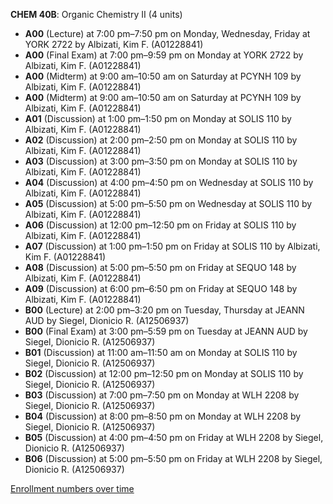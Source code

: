 **CHEM 40B**: Organic Chemistry II (4 units)

- **A00** (Lecture) at 7:00 pm–7:50 pm on Monday, Wednesday, Friday at YORK 2722 by Albizati, Kim F. (A01228841)
- **A00** (Final Exam) at 7:00 pm–9:59 pm on Monday at YORK 2722 by Albizati, Kim F. (A01228841)
- **A00** (Midterm) at 9:00 am–10:50 am on Saturday at PCYNH 109 by Albizati, Kim F. (A01228841)
- **A00** (Midterm) at 9:00 am–10:50 am on Saturday at PCYNH 109 by Albizati, Kim F. (A01228841)
- **A01** (Discussion) at 1:00 pm–1:50 pm on Monday at SOLIS 110 by Albizati, Kim F. (A01228841)
- **A02** (Discussion) at 2:00 pm–2:50 pm on Monday at SOLIS 110 by Albizati, Kim F. (A01228841)
- **A03** (Discussion) at 3:00 pm–3:50 pm on Monday at SOLIS 110 by Albizati, Kim F. (A01228841)
- **A04** (Discussion) at 4:00 pm–4:50 pm on Wednesday at SOLIS 110 by Albizati, Kim F. (A01228841)
- **A05** (Discussion) at 5:00 pm–5:50 pm on Wednesday at SOLIS 110 by Albizati, Kim F. (A01228841)
- **A06** (Discussion) at 12:00 pm–12:50 pm on Friday at SOLIS 110 by Albizati, Kim F. (A01228841)
- **A07** (Discussion) at 1:00 pm–1:50 pm on Friday at SOLIS 110 by Albizati, Kim F. (A01228841)
- **A08** (Discussion) at 5:00 pm–5:50 pm on Friday at SEQUO 148 by Albizati, Kim F. (A01228841)
- **A09** (Discussion) at 6:00 pm–6:50 pm on Friday at SEQUO 148 by Albizati, Kim F. (A01228841)
- **B00** (Lecture) at 2:00 pm–3:20 pm on Tuesday, Thursday at JEANN AUD by Siegel, Dionicio R. (A12506937)
- **B00** (Final Exam) at 3:00 pm–5:59 pm on Tuesday at JEANN AUD by Siegel, Dionicio R. (A12506937)
- **B01** (Discussion) at 11:00 am–11:50 am on Monday at SOLIS 110 by Siegel, Dionicio R. (A12506937)
- **B02** (Discussion) at 12:00 pm–12:50 pm on Monday at SOLIS 110 by Siegel, Dionicio R. (A12506937)
- **B03** (Discussion) at 7:00 pm–7:50 pm on Monday at WLH 2208 by Siegel, Dionicio R. (A12506937)
- **B04** (Discussion) at 8:00 pm–8:50 pm on Monday at WLH 2208 by Siegel, Dionicio R. (A12506937)
- **B05** (Discussion) at 4:00 pm–4:50 pm on Friday at WLH 2208 by Siegel, Dionicio R. (A12506937)
- **B06** (Discussion) at 5:00 pm–5:50 pm on Friday at WLH 2208 by Siegel, Dionicio R. (A12506937)

[Enrollment numbers over time](./CHEM40B.tsv)
